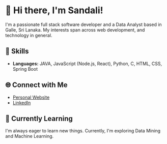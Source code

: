 # 👋 Hi there, I'm Sandali!

I'm a passionate full stack software developer and a Data Analyst based in Galle, Sri Lanaka. My interests span across web development, and technology in general.

## 🚀 Skills

- **Languages:**  JAVA, JavaScript (Node.js, React), Python, C, HTML, CSS, Spring Boot

## 🌐 Connect with Me

- [Personal Website](https://my-portfolio-six-dun-52.vercel.app/)
- [LinkedIn](https://www.linkedin.com/in/sandali-manimendra/)

## 🌱 Currently Learning

I'm always eager to learn new things. Currently, I'm exploring Data Mining and Machine Learning.
